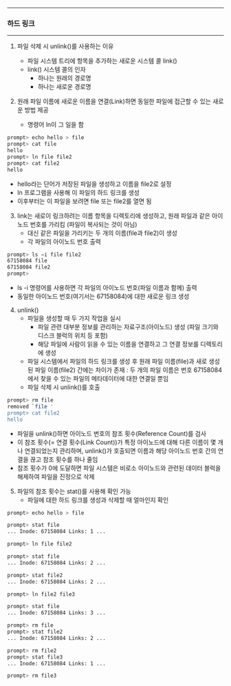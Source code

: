 -----
### 하드 링크
-----
1. 파일 삭제 시 unlink()를 사용하는 이유
   - 파일 시스템 트리에 항목을 추가하는 새로운 시스템 콜 link()
   - link() 시스템 콜의 인자
     + 하나는 원래의 경로명
     + 하나는 새로운 경로명

2. 원래 파일 이름에 새로운 이름을 연결(Link)하면 동일한 파일에 접근할 수 있는 새로운 방법 제공
   - 명령어 ln이 그 일을 함
```bash
prompt> echo hello > file
prompt> cat file
hello
prompt> ln file file2
prompt> cat file2
hello
```
  - hello라는 단어가 저장된 파일을 생성하고 이름을 file2로 설정
  - ln 프로그램을 사용해 이 파일의 하드 링크를 생성
  - 이후부터는 이 파일을 보려면 file 또는 file2를 열면 됨

3. link는 새로이 링크하려는 이름 항목을 디렉토리에 생성하고, 원래 파일과 같은 아이노드 번호를 가리킴 (파일이 복사되는 것이 아님)
   - 대신 같은 파일을 가리키는 두 개의 이름(file과 file2)이 생성
   - 각 파일의 아이노드 번호 출력
```bash
prompt> ls −i file file2
67158084 file
67158084 file2
prompt>
```
   - ls -i 명령어를 사용하면 각 파일의 아이노드 번호(파일 이름과 함께) 출력
   - 동일한 아이노드 번호(여기서는 67158084)에 대한 새로운 링크 생성

4. unlink()
   - 파일을 생성할 때 두 가지 작업을 실시
     + 파일 관련 대부분 정보를 관리하는 자료구조(아이노드) 생성 (파일 크기와 디스크 블럭의 위치 등 포함)
     + 해당 파일에 사람이 읽을 수 있는 이름을 연결하고 그 연결 정보를 디렉토리에 생성
   - 파일 시스템에서 파일의 하드 링크를 생성 후 원래 파일 이름(file)과 새로 생성된 파일 이름(file2) 간에는 차이가 존재 : 두 개의 파일 이름은 번호 67158084에서 찾을 수 있는 파일의 메타데이터에 대한 연결일 뿐임
   - 파일 삭제 시 unlink()를 호출
```bash
prompt> rm file
removed `file '
prompt> cat file2
hello
```
   - 파일을 unlink()하면 아이노드 번호의 참조 횟수(Reference Count)를 검사
   - 이 참조 횟수(= 연결 횟수(Link Count))가 특정 아이노드에 대해 다른 이름이 몇 개나 연결되었는지 관리하며, unlink()가 호출되면 이름과 해당 아이노드 번호 간의 연결을 끊고 참조 횟수를 하나 줄임
   - 참조 횟수가 0에 도달하면 파일 시스템은 비로소 아이노드와 관련된 데이터 블럭을 해제하여 파일을 진정으로 삭제

5. 파일의 참조 횟수는 stat()를 사용해 확인 가능
   - 파일에 대한 하드 링크를 생성과 삭제할 때 얼마인지 확인
```bash
prompt> echo hello > file

prompt> stat file
... Inode: 67158084 Links: 1 ...

prompt> ln file file2

prompt> stat file
... Inode: 67158084 Links: 2 ...

prompt> stat file2
... Inode: 67158084 Links: 2 ...

prompt> ln file2 file3

prompt> stat file
... Inode: 67158084 Links: 3 ...

prompt> rm file
prompt> stat file2
... Inode: 67158084 Links: 2 ...

prompt> rm file2
prompt> stat file3
... Inode: 67158084 Links: 1 ...

prompt> rm file3
```
